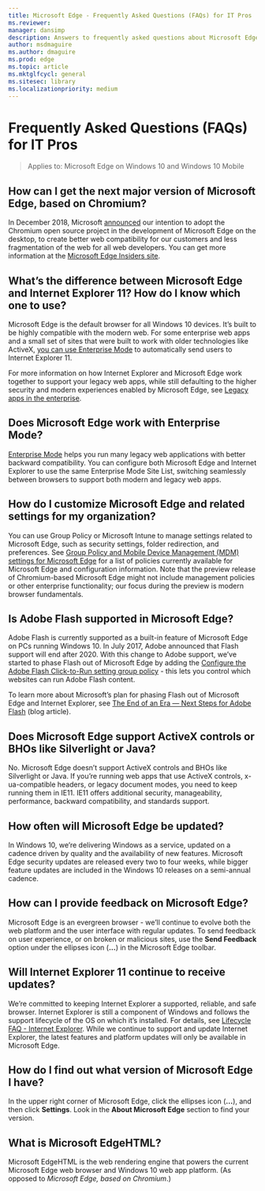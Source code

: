 ```yaml
---
title: Microsoft Edge - Frequently Asked Questions (FAQs) for IT Pros 
ms.reviewer: 
manager: dansimp
description: Answers to frequently asked questions about Microsoft Edge features, integration, support, and potential problems.
author: msdmaguire
ms.author: dmaguire
ms.prod: edge
ms.topic: article
ms.mktglfcycl: general
ms.sitesec: library
ms.localizationpriority: medium
---
```


# Frequently Asked Questions (FAQs) for IT Pros

>Applies to: Microsoft Edge on Windows 10 and Windows 10 Mobile

## How can I get the next major version of Microsoft Edge, based on Chromium?
In December 2018, Microsoft [announced](https://blogs.windows.com/windowsexperience/2018/12/06/microsoft-edge-making-the-web-better-through-more-open-source-collaboration/#8jv53blDvL6TIKuS.97) our intention to adopt the Chromium open source project in the development of Microsoft Edge on the desktop, to create better web compatibility for our customers and less fragmentation of the web for all web developers. You can get more information at the [Microsoft Edge Insiders site](https://www.microsoftedgeinsider.com/).

## What’s the difference between Microsoft Edge and Internet Explorer 11? How do I know which one to use?
Microsoft Edge is the default browser for all Windows 10 devices. It’s built to be highly compatible with the modern web. For some enterprise web apps and a small set of sites that were built to work with older technologies like ActiveX, [you can use Enterprise Mode](emie-to-improve-compatibility.md) to automatically send users to Internet Explorer 11.

For more information on how Internet Explorer and Microsoft Edge work together to support your legacy web apps, while still defaulting to the higher security and modern experiences enabled by Microsoft Edge, see [Legacy apps in the enterprise](https://blogs.windows.com/msedgedev/2017/04/07/legacy-web-apps-enterprise/#RAbtRvJSYFaKu2BI.97).

## Does Microsoft Edge work with Enterprise Mode?
[Enterprise Mode](https://docs.microsoft.com/internet-explorer/ie11-deploy-guide/enterprise-mode-overview-for-ie11) helps you run many legacy web applications with better backward compatibility. You can configure both Microsoft Edge and Internet Explorer to use the same Enterprise Mode Site List, switching seamlessly between browsers to support both modern and legacy web apps.

## How do I customize Microsoft Edge and related settings for my organization?
You can use Group Policy or Microsoft Intune to manage settings related to Microsoft Edge, such as security settings, folder redirection, and preferences. See [Group Policy and Mobile Device Management (MDM) settings for Microsoft Edge](https://docs.microsoft.com/microsoft-edge/deploy/group-policies/) for a list of policies currently available for Microsoft Edge and configuration information. Note that the preview release of Chromium-based Microsoft Edge might not include management policies or other enterprise functionality; our focus during the preview is modern browser fundamentals.  

## Is Adobe Flash supported in Microsoft Edge?
Adobe Flash is currently supported as a built-in feature of Microsoft Edge on PCs running Windows 10. In July 2017, Adobe announced that Flash support will end after 2020. With this change to Adobe support, we’ve started to phase Flash out of  Microsoft Edge by adding the [Configure the Adobe Flash Click-to-Run setting group policy](https://docs.microsoft.com/microsoft-edge/deploy/available-policies#configure-the-adobe-flash-click-to-run-setting) - this lets you control which websites can run Adobe Flash content.

To learn more about Microsoft’s plan for phasing Flash out of Microsoft Edge and Internet Explorer, see [The End of an Era — Next Steps for Adobe Flash](https://blogs.windows.com/msedgedev/2017/07/25/flash-on-windows-timeline/#3Bcc3QjRw0l7XsZ4.97) (blog article).

## Does Microsoft Edge support ActiveX controls or BHOs like Silverlight or Java?
No. Microsoft Edge doesn’t support ActiveX controls and BHOs like Silverlight or Java. If you’re running web apps that use ActiveX controls, x-ua-compatible headers, or legacy document modes, you need to keep running them in IE11. IE11 offers additional security, manageability, performance, backward compatibility, and standards support.

## How often will Microsoft Edge be updated?
In Windows 10, we’re delivering Windows as a service, updated on a cadence driven by quality and the availability of new features. Microsoft Edge security updates are released every two to four weeks, while bigger feature updates are included in the Windows 10 releases on a semi-annual cadence.

## How can I provide feedback on Microsoft Edge?
Microsoft Edge is an evergreen browser - we’ll continue to evolve both the web platform and the user interface with regular updates. To send feedback on user experience, or on broken or malicious sites, use the **Send Feedback** option under the ellipses icon (**...**) in the Microsoft Edge toolbar. 

## Will Internet Explorer 11 continue to receive updates?
We’re committed to keeping Internet Explorer a supported, reliable, and safe browser. Internet Explorer is still a component of Windows and follows the support lifecycle of the OS on which it’s installed. For details, see [Lifecycle FAQ - Internet Explorer](https://support.microsoft.com/help/17454/). While we continue to support and update Internet Explorer, the latest features and platform updates will only be available in Microsoft Edge.

## How do I find out what version of Microsoft Edge I have?
In the upper right corner of Microsoft Edge, click the ellipses icon (**...**), and then click **Settings**. Look in the **About Microsoft Edge** section to find your version.

## What is Microsoft EdgeHTML?
Microsoft EdgeHTML is the web rendering engine that powers the current Microsoft Edge web browser and Windows 10 web app platform. (As opposed to *Microsoft Edge, based on Chromium*.)
